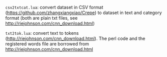 `csv2txtcat.lua`: convert dataset in CSV format (https://github.com/zhangxiangxiao/Crepe) to dataset in text and category format (both are plain txt files, see http://riejohnson.com/cnn_download.html)

`txt2tok.lua`: convert text to tokens (http://riejohnson.com/cnn_download.html). The perl code and the registered words file are borrowed from http://riejohnson.com/cnn_download.html



